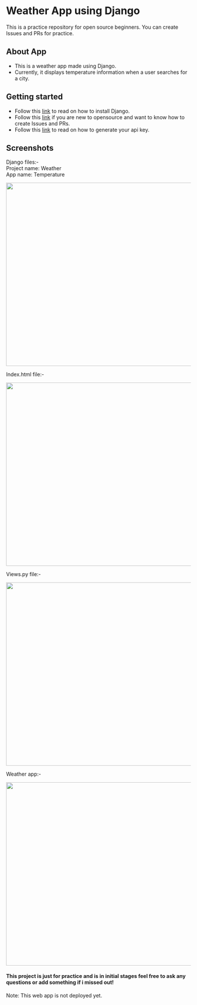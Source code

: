 # Weather App using Django

This is a practice repository for open source beginners. 
You can create Issues and PRs for practice.

## About App

- This is a weather app made using Django.
- Currently, it displays temperature information when a user searches for a city.

## Getting started

- Follow this [link](https://www.w3schools.com/django/django_getstarted.php) to read on how to install Django.
- Follow this [link](https://www.dataschool.io/how-to-contribute-on-github/) if you are new to opensource and want to know how to create Issues and PRs.
- Follow this [link](https://openweathermap.org/) to read on how to generate your api key.

## Screenshots

Django files:- \
Project name: Weather \
App name: Temperature 

<img src="https://user-images.githubusercontent.com/46615169/186302411-89f313b5-7516-4eca-b710-52da3783a3c7.JPG" width="900" height="500">


Index.html file:- 

<img src="https://user-images.githubusercontent.com/46615169/186302419-f8933508-4f95-46dd-99be-11833c95b838.JPG" width="900" height="500">


Views.py file:- 

<img src="https://user-images.githubusercontent.com/46615169/186302432-f9ce4dd7-1802-4b9f-803e-23c42f34c57f.JPG" width="900" height="500">


Weather app:- 
 
<img src="https://user-images.githubusercontent.com/46615169/186302402-edb6b55c-72d8-4d3c-929e-6f4019069611.JPG" width="900" height="500">


#### This project is just for practice and is in initial stages feel free to ask any questions or add something if i missed out!

Note: This web app is not deployed yet.
